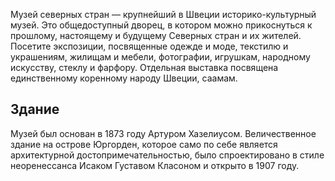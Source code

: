 Музей северных стран — крупнейший в Швеции историко-культурный музей. Это общедоступный дворец, в котором можно прикоснуться к прошлому, настоящему и будущему Северных стран и их жителей. Посетите экспозиции, посвященные одежде и моде, текстилю и украшениям, жилищам и мебели, фотографии, игрушкам, народному искусству, стеклу и фарфору. Отдельная выставка посвящена единственному коренному народу Швеции, саамам.

## Здание
Музей был основан в 1873 году Артуром Хазелиусом. Величественное здание на острове Юргорден, которое само по себе является архитектурной достопримечательностью, было спроектировано в стиле неоренессанса Исаком Густавом Класоном и открыто в 1907 году.
